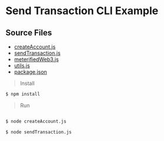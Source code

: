 # Send Transaction CLI Example

## Source Files

* [createAccount.js](includes/send-transaction/createAccount.js)
* [sendTransaction.js](includes/send-transaction/sendTransaction.js)
* [meterifiedWeb3.js](includes/send-transaction/meterifiedWeb3.js)
* [utils.js](includes/send-transaction/utils.js)
* [package.json](includes/send-transaction/package.json)

> Install

```bash
$ npm install
```

> Run

```bash

$ node createAccount.js

$ node sendTransaction.js

```

